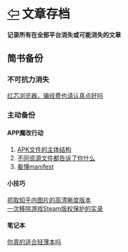 # [⇦][] 文章存档  
#### 记录所有在全部平台消失或可能消失的文章  
 
## 简书备份  
### 不可抗力消失  
[红芯浏览器，骗经费也请认真点好吗][]  

### 主动备份  
#### APP魔改行动  
1. [APK文件的主体结构][]  
2. [不同资源文件都告诉了你什么][]  
3. [看懂manifest][]  

#### 小技巧  
[抓取知乎内图片的高清晰度版本][]  
[一次移除游戏Steam版权保护的实录][]  

#### 笔记本  
[你真的适合轻薄本吗][]






[红芯浏览器，骗经费也请认真点好吗]: hongxin/hongxin.md
[⇦]: ../README.md
[APK文件的主体结构]: jianshu_backup/appmod/1.md
[不同资源文件都告诉了你什么]: jianshu_backup/appmod/2.md
[看懂manifest]: jianshu_backup/appmod/3.md
[抓取知乎内图片的高清晰度版本]: jianshu_backup/zhihuimg/zhihuimg.md
[一次移除游戏Steam版权保护的实录]: jianshu_backup/removedrm/removesteamdrm.md
[你真的适合轻薄本吗]: jianshu_backup/laptop/thinlaptop.md